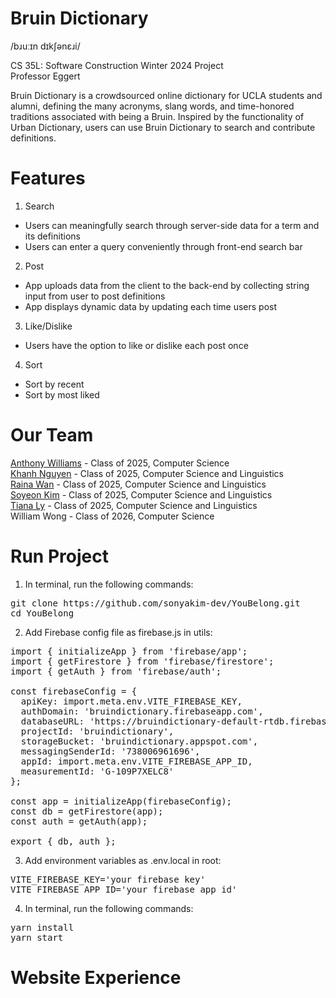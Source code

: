 # Bruin Dictionary
/bɹuːɪn dɪkʃənɛɹi/

CS 35L: Software Construction Winter 2024 Project <br> Professor Eggert

Bruin Dictionary is a crowdsourced online dictionary for UCLA students and alumni, defining the many acronyms, slang words, and time-honored traditions associated with being a Bruin. Inspired by the functionality of Urban Dictionary, users can use Bruin Dictionary to search and contribute definitions.

# Features
1. Search
+ Users can meaningfully search through server-side data for a term and its definitions
+ Users can enter a query conveniently through front-end search bar
2. Post
+ App uploads data from the client to the back-end by collecting string input from user to post definitions
+ App displays dynamic data by updating each time users post
3. Like/Dislike
+ Users have the option to like or dislike each post once
4. Sort
+ Sort by recent
+ Sort by most liked

# Our Team
[Anthony Williams](https://www.linkedin.com/in/awilliamsworks/) - Class of 2025, Computer Science <br>
[Khanh Nguyen](https://www.linkedin.com/in/khanh-nguyen-794062230/) - Class of 2025, Computer Science and Linguistics <br>
[Raina Wan](https://www.linkedin.com/in/raina-wan-profile/) - Class of 2025, Computer Science and Linguistics <br>
[Soyeon Kim](https://www.linkedin.com/in/sonya-kim/) - Class of 2025, Computer Science and Linguistics <br>
[Tiana Ly](https://www.linkedin.com/in/tianaly/) - Class of 2025, Computer Science and Linguistics <br>
William Wong - Class of 2026, Computer Science

# Run Project
1. In terminal, run the following commands:
<pre>
git clone https://github.com/sonyakim-dev/YouBelong.git
cd YouBelong
</pre>
2. Add Firebase config file as firebase.js in utils:
<pre>
import { initializeApp } from 'firebase/app';
import { getFirestore } from 'firebase/firestore';
import { getAuth } from 'firebase/auth';

const firebaseConfig = {
  apiKey: import.meta.env.VITE_FIREBASE_KEY,
  authDomain: 'bruindictionary.firebaseapp.com',
  databaseURL: 'https://bruindictionary-default-rtdb.firebaseio.com',
  projectId: 'bruindictionary',
  storageBucket: 'bruindictionary.appspot.com',
  messagingSenderId: '738006961696',
  appId: import.meta.env.VITE_FIREBASE_APP_ID,
  measurementId: 'G-109P7XELC8'
};

const app = initializeApp(firebaseConfig);
const db = getFirestore(app);
const auth = getAuth(app);

export { db, auth };
</pre>
3. Add environment variables as .env.local in root:
<pre>
VITE_FIREBASE_KEY='your firebase key'
VITE_FIREBASE_APP_ID='your firebase app id'
</pre>
4. In terminal, run the following commands: 
<pre>
yarn install
yarn start
</pre>

# Website Experience
